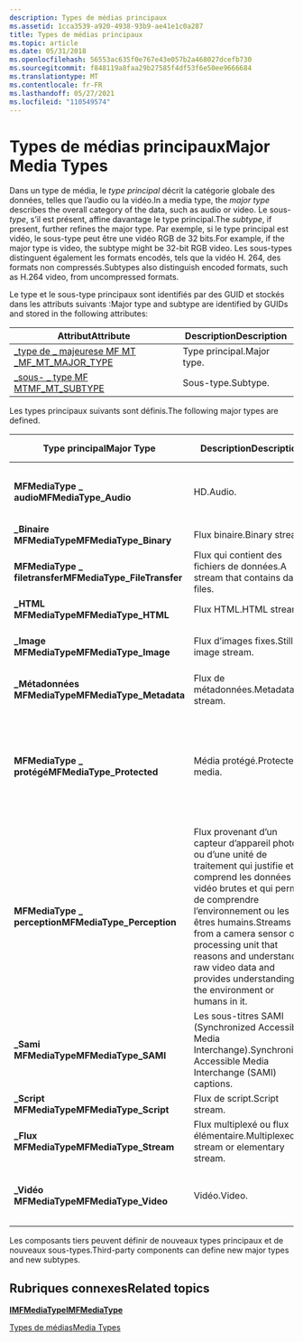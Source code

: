 ```yaml
---
description: Types de médias principaux
ms.assetid: 1cca3539-a920-4938-93b9-ae41e1c0a287
title: Types de médias principaux
ms.topic: article
ms.date: 05/31/2018
ms.openlocfilehash: 56553ac635f0e767e43e057b2a468027dcefb730
ms.sourcegitcommit: f848119a8faa29b27585f4df53f6e50ee9666684
ms.translationtype: MT
ms.contentlocale: fr-FR
ms.lasthandoff: 05/27/2021
ms.locfileid: "110549574"
---
```

# <a name="major-media-types"></a><span data-ttu-id="87671-103">Types de médias principaux</span><span class="sxs-lookup"><span data-stu-id="87671-103">Major Media Types</span></span>

<span data-ttu-id="87671-104">Dans un type de média, le *type principal* décrit la catégorie globale des données, telles que l’audio ou la vidéo.</span><span class="sxs-lookup"><span data-stu-id="87671-104">In a media type, the *major type* describes the overall category of the data, such as audio or video.</span></span> <span data-ttu-id="87671-105">Le sous- *type*, s’il est présent, affine davantage le type principal.</span><span class="sxs-lookup"><span data-stu-id="87671-105">The *subtype*, if present, further refines the major type.</span></span> <span data-ttu-id="87671-106">Par exemple, si le type principal est vidéo, le sous-type peut être une vidéo RGB de 32 bits.</span><span class="sxs-lookup"><span data-stu-id="87671-106">For example, if the major type is video, the subtype might be 32-bit RGB video.</span></span> <span data-ttu-id="87671-107">Les sous-types distinguent également les formats encodés, tels que la vidéo H. 264, des formats non compressés.</span><span class="sxs-lookup"><span data-stu-id="87671-107">Subtypes also distinguish encoded formats, such as H.264 video, from uncompressed formats.</span></span>

<span data-ttu-id="87671-108">Le type et le sous-type principaux sont identifiés par des GUID et stockés dans les attributs suivants :</span><span class="sxs-lookup"><span data-stu-id="87671-108">Major type and subtype are identified by GUIDs and stored in the following attributes:</span></span>



| <span data-ttu-id="87671-109">Attribut</span><span class="sxs-lookup"><span data-stu-id="87671-109">Attribute</span></span>                                             | <span data-ttu-id="87671-110">Description</span><span class="sxs-lookup"><span data-stu-id="87671-110">Description</span></span> |
|-------------------------------------------------------|-------------|
| [<span data-ttu-id="87671-111">\_type de \_ majeurese MF MT \_</span><span class="sxs-lookup"><span data-stu-id="87671-111">MF\_MT\_MAJOR\_TYPE</span></span>](mf-mt-major-type-attribute.md) | <span data-ttu-id="87671-112">Type principal.</span><span class="sxs-lookup"><span data-stu-id="87671-112">Major type.</span></span> |
| [<span data-ttu-id="87671-113">\_sous- \_ type MF MT</span><span class="sxs-lookup"><span data-stu-id="87671-113">MF\_MT\_SUBTYPE</span></span>](mf-mt-subtype-attribute.md)        | <span data-ttu-id="87671-114">Sous-type.</span><span class="sxs-lookup"><span data-stu-id="87671-114">Subtype.</span></span>    |



 

<span data-ttu-id="87671-115">Les types principaux suivants sont définis.</span><span class="sxs-lookup"><span data-stu-id="87671-115">The following major types are defined.</span></span>



| <span data-ttu-id="87671-116">Type principal</span><span class="sxs-lookup"><span data-stu-id="87671-116">Major Type</span></span>                    | <span data-ttu-id="87671-117">Description</span><span class="sxs-lookup"><span data-stu-id="87671-117">Description</span></span>                                                                                                                                                | <span data-ttu-id="87671-118">Sous-types</span><span class="sxs-lookup"><span data-stu-id="87671-118">Subtypes</span></span>                                             |
|-------------------------------|------------------------------------------------------------------------------------------------------------------------------------------------------------|------------------------------------------------------|
| <span data-ttu-id="87671-119">**MFMediaType \_ audio**</span><span class="sxs-lookup"><span data-stu-id="87671-119">**MFMediaType\_Audio**</span></span>        | <span data-ttu-id="87671-120">HD.</span><span class="sxs-lookup"><span data-stu-id="87671-120">Audio.</span></span>                                                                                                                                                     | <span data-ttu-id="87671-121">[GUID de sous-type audio](audio-subtype-guids.md).</span><span class="sxs-lookup"><span data-stu-id="87671-121">[Audio Subtype GUIDs](audio-subtype-guids.md).</span></span>      |
| <span data-ttu-id="87671-122">**\_Binaire MFMediaType**</span><span class="sxs-lookup"><span data-stu-id="87671-122">**MFMediaType\_Binary**</span></span>       | <span data-ttu-id="87671-123">Flux binaire.</span><span class="sxs-lookup"><span data-stu-id="87671-123">Binary stream.</span></span>                                                                                                                                             | <span data-ttu-id="87671-124">Aucun.</span><span class="sxs-lookup"><span data-stu-id="87671-124">None.</span></span>                                                |
| <span data-ttu-id="87671-125">**MFMediaType \_ filetransfer**</span><span class="sxs-lookup"><span data-stu-id="87671-125">**MFMediaType\_FileTransfer**</span></span> | <span data-ttu-id="87671-126">Flux qui contient des fichiers de données.</span><span class="sxs-lookup"><span data-stu-id="87671-126">A stream that contains data files.</span></span>                                                                                                                         | <span data-ttu-id="87671-127">Aucun.</span><span class="sxs-lookup"><span data-stu-id="87671-127">None.</span></span>                                                |
| <span data-ttu-id="87671-128">**\_HTML MFMediaType**</span><span class="sxs-lookup"><span data-stu-id="87671-128">**MFMediaType\_HTML**</span></span>         | <span data-ttu-id="87671-129">Flux HTML.</span><span class="sxs-lookup"><span data-stu-id="87671-129">HTML stream.</span></span>                                                                                                                                               | <span data-ttu-id="87671-130">Aucun.</span><span class="sxs-lookup"><span data-stu-id="87671-130">None.</span></span>                                                |
| <span data-ttu-id="87671-131">**\_Image MFMediaType**</span><span class="sxs-lookup"><span data-stu-id="87671-131">**MFMediaType\_Image**</span></span>        | <span data-ttu-id="87671-132">Flux d’images fixes.</span><span class="sxs-lookup"><span data-stu-id="87671-132">Still image stream.</span></span>                                                                                                                                        | <span data-ttu-id="87671-133">[GUID et CLSID WIC](../wic/-wic-guids-clsids.md).</span><span class="sxs-lookup"><span data-stu-id="87671-133">[WIC GUIDs and CLSIDs](../wic/-wic-guids-clsids.md).</span></span>       |
| <span data-ttu-id="87671-134">**\_Métadonnées MFMediaType**</span><span class="sxs-lookup"><span data-stu-id="87671-134">**MFMediaType\_Metadata**</span></span>        | <span data-ttu-id="87671-135">Flux de métadonnées.</span><span class="sxs-lookup"><span data-stu-id="87671-135">Metadata stream.</span></span>                                                                                                                                        | <span data-ttu-id="87671-136">Aucun.</span><span class="sxs-lookup"><span data-stu-id="87671-136">None.</span></span>       |
| <span data-ttu-id="87671-137">**MFMediaType \_ protégé**</span><span class="sxs-lookup"><span data-stu-id="87671-137">**MFMediaType\_Protected**</span></span>    | <span data-ttu-id="87671-138">Média protégé.</span><span class="sxs-lookup"><span data-stu-id="87671-138">Protected media.</span></span>                                                                                                                                           | <span data-ttu-id="87671-139">Le sous-type spécifie le schéma de protection de contenu.</span><span class="sxs-lookup"><span data-stu-id="87671-139">The subtype specifies the content protection scheme.</span></span> |
| <span data-ttu-id="87671-140">**MFMediaType \_ perception**</span><span class="sxs-lookup"><span data-stu-id="87671-140">**MFMediaType\_Perception**</span></span>   | <span data-ttu-id="87671-141">Flux provenant d’un capteur d’appareil photo ou d’une unité de traitement qui justifie et comprend les données vidéo brutes et qui permet de comprendre l’environnement ou les êtres humains.</span><span class="sxs-lookup"><span data-stu-id="87671-141">Streams from a camera sensor or processing unit that reasons and understands raw video data and provides understanding of the environment or humans in it.</span></span> | <span data-ttu-id="87671-142">Aucun.</span><span class="sxs-lookup"><span data-stu-id="87671-142">None.</span></span>                                                |
| <span data-ttu-id="87671-143">**\_Sami MFMediaType**</span><span class="sxs-lookup"><span data-stu-id="87671-143">**MFMediaType\_SAMI**</span></span>         | <span data-ttu-id="87671-144">Les sous-titres SAMI (Synchronized Accessible Media Interchange).</span><span class="sxs-lookup"><span data-stu-id="87671-144">Synchronized Accessible Media Interchange (SAMI) captions.</span></span>                                                                                                 | <span data-ttu-id="87671-145">Aucun.</span><span class="sxs-lookup"><span data-stu-id="87671-145">None.</span></span>                                                |
| <span data-ttu-id="87671-146">**\_Script MFMediaType**</span><span class="sxs-lookup"><span data-stu-id="87671-146">**MFMediaType\_Script**</span></span>       | <span data-ttu-id="87671-147">Flux de script.</span><span class="sxs-lookup"><span data-stu-id="87671-147">Script stream.</span></span>                                                                                                                                             | <span data-ttu-id="87671-148">Aucun.</span><span class="sxs-lookup"><span data-stu-id="87671-148">None.</span></span>                                                |
| <span data-ttu-id="87671-149">**\_Flux MFMediaType**</span><span class="sxs-lookup"><span data-stu-id="87671-149">**MFMediaType\_Stream**</span></span>       | <span data-ttu-id="87671-150">Flux multiplexé ou flux élémentaire.</span><span class="sxs-lookup"><span data-stu-id="87671-150">Multiplexed stream or elementary stream.</span></span>                                                                                                                   | [<span data-ttu-id="87671-151">GUID de sous-type de flux</span><span class="sxs-lookup"><span data-stu-id="87671-151">Stream Subtype GUIDs</span></span>](stream-subtype-guids.md)     |
| <span data-ttu-id="87671-152">**\_Vidéo MFMediaType**</span><span class="sxs-lookup"><span data-stu-id="87671-152">**MFMediaType\_Video**</span></span>        | <span data-ttu-id="87671-153">Vidéo.</span><span class="sxs-lookup"><span data-stu-id="87671-153">Video.</span></span>                                                                                                                                                     | <span data-ttu-id="87671-154">[GUID de sous-type de vidéo](video-subtype-guids.md).</span><span class="sxs-lookup"><span data-stu-id="87671-154">[Video Subtype GUIDs](video-subtype-guids.md).</span></span>      |



 

<span data-ttu-id="87671-155">Les composants tiers peuvent définir de nouveaux types principaux et de nouveaux sous-types.</span><span class="sxs-lookup"><span data-stu-id="87671-155">Third-party components can define new major types and new subtypes.</span></span>

## <a name="related-topics"></a><span data-ttu-id="87671-156">Rubriques connexes</span><span class="sxs-lookup"><span data-stu-id="87671-156">Related topics</span></span>

<dl> <dt>

[<span data-ttu-id="87671-157">**IMFMediaType**</span><span class="sxs-lookup"><span data-stu-id="87671-157">**IMFMediaType**</span></span>](/windows/desktop/api/mfobjects/nn-mfobjects-imfmediatype)
</dt> <dt>

[<span data-ttu-id="87671-158">Types de médias</span><span class="sxs-lookup"><span data-stu-id="87671-158">Media Types</span></span>](media-types.md)
</dt> </dl>

 

 
